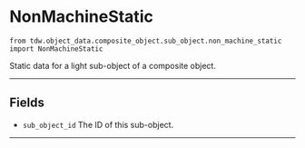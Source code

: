 # NonMachineStatic

`from tdw.object_data.composite_object.sub_object.non_machine_static import NonMachineStatic`

Static data for a light sub-object of a composite object.

***

## Fields

- `sub_object_id` The ID of this sub-object.

***


